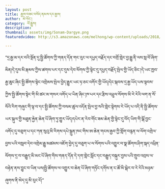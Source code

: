 ```yaml
---
layout: post
title: རྒྱས་བཟང་བསོད་ནམས་དར་རྒྱས།
author: མེ་ལོང་།
category: ལོ་རྒྱུས།
description: 
thumbnail: assets/img/Sonam-Dargye.png
featuredvideo: http://s3.amazonaws.com/melhong/wp-content/uploads/2018/04/24142707/Sonam-Dargye-.mp4

---
```


“དྲ་རྒྱ་མ་དར་བའི་སྔོན་དུ་སྤྱི་ཚོགས་ཀྱི་གནད་དོན་གང་རུང་ལ་དཔྱད་བརྗོད་དང་བགྲོ་གླེང་བྱ་རྒྱུ་ནི་ལས་སླ་བོ་ཞིག་མིན།དེ་དུས་མི་རྣམས་ཀྱིས་ཚགས་པར་དང་དུས་དེབ་སོགས་ཀྱི་སྟེང་དུ་དཔྱད་བརྗོད་སྤེལ་གྱི་ཡོད་ཅིང་།དེ་ཡང་ཁྱབ་རྒྱ་ཆུང་ཞིང་སྤྱི་ཚོགས་སྟེང་འགྲེམས་སྤེལ་བྱེད་རྒྱུར་ཡང་ཧ་ཅང་འགོར་གྱི་ཡོད།དེང་སྐབས་དྲ་རྒྱ་ཡོད་པས་སྟབས་ཀྱིས་སྤྱི་ཚོགས་སྟེང་གི་མི་ཚང་མ་གསར་འགོད་པ་ཡིན་ཞིང་།ཁ་པར་དང་རྩིས་འཕྲུལ་སོགས་མི་རེ་རེའི་ལག་ན་སོ་སོའི་རིག་གཞུང་གི་ལྟ་བ་དང་སྤྱི་ཚོགས་ཀྱི་བསམ་ཚུལ་འདོན་སྤེལ་བྱ་སའི་གླེང་སྟེགས་རེ་ཡོད་པ་འདི་ནི་སྤྱི་ཚོགས་ཡར་སྐུལ་གྱི་མཐུན་རྐྱེན་ཆེན་པོ་ཞིག་ཏུ་གྱུར་ཡོད།དཔེར་ན་རེབ་གོང་ཟམ་ཆེན་གྱི་སྟེང་དུ་བོད་ཡིག་གི་སྒོ་བྱང་འགོད་དུ་བཅུག་པ་དང་ཀན་སུའུ་མི་རིགས་དཔེ་སྐྲུན་ཁང་གིས་ཨ་ཆེན་གངས་རྒྱབ་ཀྱི་གློག་བརྙན་ལ་ལོག་འགྲེལ་བྱས་པའི་བསླབ་དེབ་འགྲེམ་རྒྱུ་མཚམས་འཇོག་བྱེད་དུ་བཅུག་པ་ལ་སོགས་པའི་འགྱུར་བ་སྣ་ཚོགས་ཤིག་སྐད་འཕྲིན་སོགས་དྲ་བ་བརྒྱུད་མི་མང་པོ་ཞིག་གིས་གནད་དོན་དེ་དག་གླེང་སློང་དང་བརྒྱུད་བསྐུར་བྱས་པའི་གྲུབ་འབྲས་ལ་བརྟེན་ནས་བྱུང་བ་ཡིན་པས།སྤྱི་ཚོགས་ལ་འགྱུར་བ་ཆེན་པོ་ཞིག་གཏོང་དགོས་ན་ང་ཚོ་མི་སྒེར་བ་རེ་རེའི་མཉམ་ཞུགས་ནི་མེད་དུ་མི་རུང་ངོ།”

